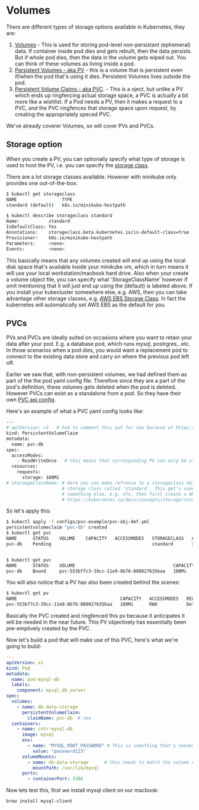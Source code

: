 # Volumes

There are different types of storage options available in Kubernetes, they are:

1. [Volumes](https://kubernetes.io/docs/concepts/storage/volumes) - This is used for storing pod-level non-persistant (ephemeral) data. If container inside pod dies and gets rebuilt, then the data persists. But if whole pod dies, then the data in the volume gets wiped out. You can think of these volumes as living inside a pod.
2. [Persistent Volumes - aka PV](https://kubernetes.io/docs/concepts/storage/persistent-volumes/) - this is a volume that is persistent even if/when the pod that's using it dies. Persistent Volumes lives outside the pod.
3. [Persistent Volume Claims - aka PVC](https://kubernetes.io/docs/concepts/storage/persistent-volumes/#lifecycle-of-a-volume-and-claim). - This is a oject, but unlike a PV which ends up ringfencing actual storage space, a PVC is actually a bit more like a wishlist. If a Pod needs a PV, then it makes a request to a PVC, and the PVC ringfences that storage space upon request, by creating the appropriately speced PVC.

We've already coverer Volumes, so will cover PVs and PVCs.

## Storage option

When you create a PV, you can optionally specify what type of storage is used to host the PV, i.e. you can specify the [storage class](https://kubernetes.io/docs/concepts/storage/storage-classes/#aws-ebs).

There are a lot storage classes available. However with minikube only provides one out-of-the-box:

```bash
$ kubectl get storageclass
NAME                 TYPE
standard (default)   k8s.io/minikube-hostpath   

$ kubectl describe storageclass standard
Name:           standard
IsDefaultClass: Yes
Annotations:    storageclass.beta.kubernetes.io/is-default-class=true
Provisioner:    k8s.io/minikube-hostpath
Parameters:     <none>
Events:         <none>
```

This basically means that any volumes created will end up using the local disk space that's available inside your minikube vm, which in turn means it will use your local workstation/macbook hard drive. Also when your create a volume object file, you can specify what 'StorageClassName' however if omit mentioning that it will just end up using the (default) is labeled above. If you install your kubecluster somewhere else, e.g. AWS, then you can take advantage other storage classes, e.g. [AWS EBS Storage Class](https://kubernetes.io/docs/concepts/storage/storage-classes/#aws-ebs). In fact the kubernetes will automatically set AWS EBS as the default for you.



## PVCs

PVs and PVCs are ideally suited on occasions where you want to retain your data after your pod. E.g. a database pod, which runs mysql, postrgres,..etc. In those scenarios when a pod dies, you would want a replacement pod to connect to the existing data store and carry on where the previous pod left off. 

Earlier we saw that, with non-persistent volumes, we had defined them as part of the the pod yaml config file. Therefore since they are a part of the pod's definition, these volumes gets deleted when the pod is deleted. However PVCs can exist as a standalone from a pod. So they have their own [PVC api config](https://kubernetes.io/docs/reference/generated/kubernetes-api/v1.13/#persistentvolumeclaim-v1-core).

Here's an example of what a PVC yaml config looks like:

```bash
---
# apiVersion: v1   # had to comment this out for now because of https://github.com/kubernetes/kubernetes/issues/74597
kind: PersistentVolumeClaim 
metadata:
  name: pvc-db
spec:
  accessModes:
    - ReadWriteOnce   # this means that corresponding PV can only be used by a single node. Also see: https://kubernetes.io/docs/concepts/storage/persistent-volumes/#access-modes
  resources:
    requests:
      storage: 100Mi
# storaegeClassName: # Here you can make refrence to a storageclass object, kubernetes comes with a default
                     # storage class called 'standard'. This get's used if this line isn't used. If you want to use
                     # something else, e.g. nfs, then first create a NFS based storage object. For more info, see:
                     # https://kubernetes.io/docs/concepts/storage/storage-classes/#the-storageclass-resource
```

So let's apply this:

```bash
$ kubectl apply -f configs/pvc-example/pvc-obj-def.yml
persistentvolumeclaim "pvc-db" created
$ kubectl get pvc
NAME      STATUS    VOLUME    CAPACITY   ACCESSMODES   STORAGECLASS   AGE
pvc-db    Pending                                      standard       3s


$ kubectl get pvc
NAME      STATUS    VOLUME                                     CAPACITY   ACCESSMODES   STORAGECLASS   AGE
pvc-db    Bound     pvc-553bf7c3-39cc-11e9-8b76-080027635baa   100Mi      RWO           standard       5s
```

You will also notice that a PV has also been created behind the scenes:

```bash
$ kubectl get pv
NAME                                       CAPACITY   ACCESSMODES   RECLAIMPOLICY   STATUS    CLAIM            STORAGECLASS   REASON    AGE
pvc-553bf7c3-39cc-11e9-8b76-080027635baa   100Mi      RWO           Delete          Bound     default/pvc-db   standard                 9s
```

Basically the PVC created and ringfenced this pv because it anticipates it will be needed in the near future. This PV objectively has essentially been pre-emptively created by the PVC. 

Now let's build a pod that will make use of this PVC, here's what we're going to build:

```yaml
---
apiVersion: v1
kind: Pod
metadata:
  name: pod-mysql-db
  labels:
    component: mysql_db_server
spec: 
  volumes: 
    - name: db-data-storage 
      persistentVolumeClaim:
        claimName: pvc-db  # nee
  containers:
    - name: cntr-mysql-db
      image: mysql
      env:
        - name: "MYSQL_ROOT_PASSWORD" # This is something that's needed by the mysql image in particular.
          value: "password123"
      volumeMounts:
        - name: db-data-storage      # this needs to match the volume name given above.
          mountPath: /var/lib/mysql
      ports:
        - containerPort: 3306

```




Now lets test this, first we install mysql client on our macbook:

```bash
brew install mysql-client
```